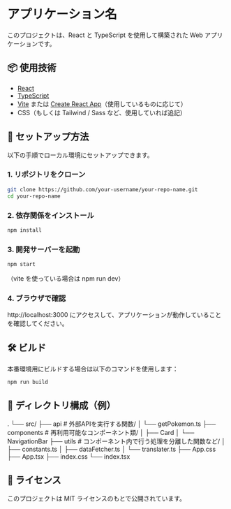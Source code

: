 # アプリケーション名

このプロジェクトは、React と TypeScript を使用して構築された Web アプリケーションです。

## 📦 使用技術

- [React](https://reactjs.org/)
- [TypeScript](https://www.typescriptlang.org/)
- [Vite](https://vitejs.dev/) または [Create React App](https://create-react-app.dev/)（使用しているものに応じて）
- CSS（もしくは Tailwind / Sass など、使用していれば追記）

## 🚀 セットアップ方法

以下の手順でローカル環境にセットアップできます。

### 1. リポジトリをクローン

```bash
git clone https://github.com/your-username/your-repo-name.git
cd your-repo-name
```

### 2. 依存関係をインストール
```bash
npm install
```

### 3. 開発サーバーを起動
```bash
npm start
```
（vite を使っている場合は npm run dev）

### 4. ブラウザで確認

http://localhost:3000 にアクセスして、アプリケーションが動作していることを確認してください。


## 🛠️ ビルド
本番環境用にビルドする場合は以下のコマンドを使用します：
```bash
npm run build
```

## 📁 ディレクトリ構成（例）
.
└── src/
    ├── api # 外部APIを実行する関数/
    │   └── getPokemon.ts
    ├── components # 再利用可能なコンポーネント類/
    │   ├── Card
    │   └── NavigationBar
    ├── utils # コンポーネント内で行う処理を分離した関数など/
    │   ├── constants.ts
    │   ├── dataFetcher.ts
    │   └── translater.ts
    ├── App.css
    ├── App.tsx
    ├── index.css
    └── index.tsx

## 📝 ライセンス

このプロジェクトは MIT ライセンスのもとで公開されています。
